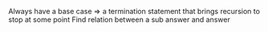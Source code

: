Always have a base case => a termination statement that brings recursion to stop at some point
Find relation between a sub answer and answer
